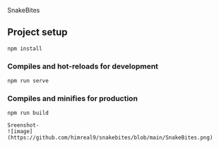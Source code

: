 SnakeBites

## Project setup
```
npm install
```

### Compiles and hot-reloads for development
```
npm run serve
```

### Compiles and minifies for production
```
npm run build

Sreenshot-
![image](https://github.com/himreal9/snakebites/blob/main/SnakeBites.png)
